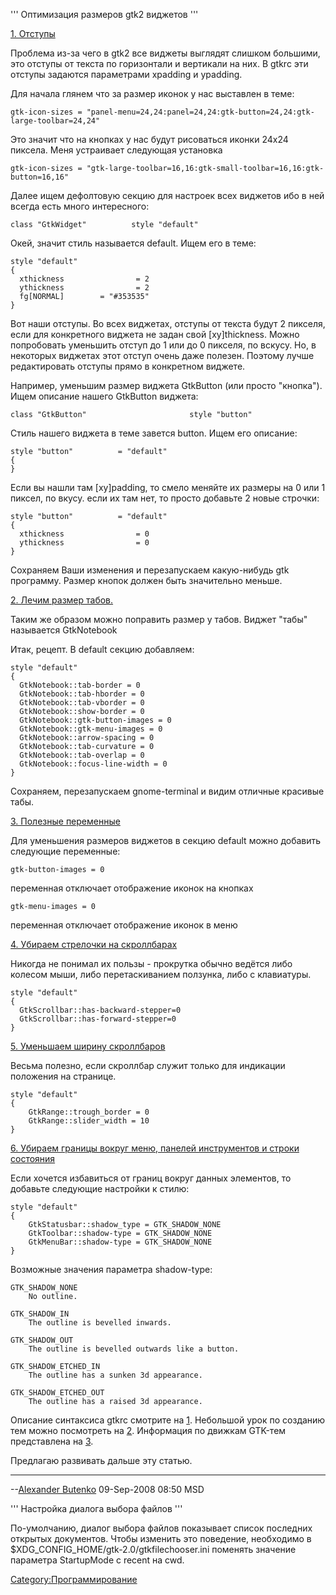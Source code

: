 ''' Оптимизация размеров gtk2 виджетов '''

<u>1. Отступы</u>

Проблема из-за чего в gtk2 все виджеты выглядят слишком большими, это
отступы от текста по горизонтали и вертикали на них. В gtkrc эти
отступы задаются параметрами xpadding и ypadding.

Для начала глянем что за размер иконок у нас выставлен в теме:

    gtk-icon-sizes = "panel-menu=24,24:panel=24,24:gtk-button=24,24:gtk-large-toolbar=24,24"

Это значит что на кнопках у нас будут рисоваться иконки 24x24 пиксела.
Меня устраивает следующая установка

    gtk-icon-sizes = "gtk-large-toolbar=16,16:gtk-small-toolbar=16,16:gtk-button=16,16"

Далее ищем дефолтовую секцию для настроек всех виджетов ибо в ней всегда
есть много интересного:

    class "GtkWidget"          style "default"

Окей, значит стиль называется default. Ищем его в теме:

    style "default"
    {
      xthickness                = 2
      ythickness                = 2
      fg[NORMAL]        = "#353535"
    }

Вот наши отступы. Во всех виджетах, отступы от текста будут 2 пикселя,
если для конкретного виджета не задан свой \[xy\]thickness. Можно
попробовать уменьшить отступ до 1 или до 0 пикселя, по вскусу. Но,
в некоторых виджетах этот отступ очень даже полезен. Поэтому лучше
редактировать отступы прямо в конкретном виджете.

Например, уменьшим размер виджета GtkButton (или просто "кнопка"). Ищем
описание нашего GtkButton виджета:

    class "GtkButton"                       style "button"

Стиль нашего виджета в теме завется button. Ищем его описание:

    style "button"          = "default"
    {
    }

Если вы нашли там \[xy\]padding, то смело меняйте их размеры на 0 или 1
пиксел, по вкусу. если их там нет, то просто добавьте 2 новые строчки:

    style "button"          = "default"
    {
      xthickness                = 0
      ythickness                = 0
    }

Сохраняем Ваши изменения и перезапускаем какую-нибудь gtk программу.
Размер кнопок должен быть значительно меньше.

<u>2. Лечим размер табов.</u>

Таким же образом можно поправить размер у табов. Виджет "табы"
называется GtkNotebook

Итак, рецепт. В default секцию добавляем:

    style "default"
    {
      GtkNotebook::tab-border = 0
      GtkNotebook::tab-hborder = 0
      GtkNotebook::tab-vborder = 0
      GtkNotebook::show-border = 0
      GtkNotebook::gtk-button-images = 0
      GtkNotebook::gtk-menu-images = 0
      GtkNotebook::arrow-spacing = 0
      GtkNotebook::tab-curvature = 0
      GtkNotebook::tab-overlap = 0
      GtkNotebook::focus-line-width = 0
    }

Сохраняем, перезапускаем gnome-terminal и видим отличные красивые табы.

<u>3. Полезные переменные</u>

Для уменьшения размеров виджетов в секцию default можно добавить
следующие переменные:

    gtk-button-images = 0

переменная отключает отображение иконок на кнопках

    gtk-menu-images = 0

переменная отключает отображение иконок в меню

<u>4. Убираем стрелочки на скроллбарах</u>

Никогда не понимал их пользы - прокрутка обычно ведётся либо колесом
мыши, либо перетаскиванием ползунка, либо с клавиатуры.

    style "default"
    {
      GtkScrollbar::has-backward-stepper=0
      GtkScrollbar::has-forward-stepper=0
    }

<u>5. Уменьшаем ширину скроллбаров</u>

Весьма полезно, если скроллбар служит только для индикации положения на
странице.

    style "default"
    {
        GtkRange::trough_border = 0
        GtkRange::slider_width = 10
    }

<u>6. Убираем границы вокруг меню, панелей инструментов и строки
состояния</u>

Если хочется избавиться от границ вокруг данных элементов, то добавьте
следующие настройки к стилю:

    style "default"
    {
        GtkStatusbar::shadow_type = GTK_SHADOW_NONE                     
        GtkToolbar::shadow-type = GTK_SHADOW_NONE
        GtkMenuBar::shadow-type = GTK_SHADOW_NONE
    }

Возможные значения параметра shadow-type:

    GTK_SHADOW_NONE
        No outline.
    
    GTK_SHADOW_IN
        The outline is bevelled inwards.
    
    GTK_SHADOW_OUT
        The outline is bevelled outwards like a button.
    
    GTK_SHADOW_ETCHED_IN
        The outline has a sunken 3d appearance.
    
    GTK_SHADOW_ETCHED_OUT
        The outline has a raised 3d appearance.

Описание синтаксиса gtkrc смотрите на
[1](http://library.gnome.org/devel/gtk/unstable/gtk-Resource-Files.html).
Небольшой урок по созданию тем можно посмотреть на
[2](http://live.gnome.org/GnomeArt/Tutorials/GtkThemes). Информация по
движкам GTK-тем представлена на
[3](http://live.gnome.org/GnomeArt/Tutorials/GtkEngines).

Предлагаю развивать дальше эту статью.

-----

\--[Alexander Butenko](User:mrdeath "wikilink") 09-Sep-2008 08:50 MSD

''' Настройка диалога выбора файлов '''

По-умолчанию, диалог выбора файлов показывает список последних открытых
документов. Чтобы изменить это поведение, необходимо в
$XDG\_CONFIG\_HOME/gtk-2.0/gtkfilechooser.ini поменять значение
параметра StartupMode с recent на cwd.

[Category:Программирование](Category:Программирование "wikilink")
